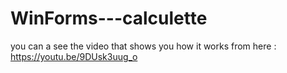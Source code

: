 # WinForms---calculette

you can a see the video that shows you how it works from here : https://youtu.be/9DUsk3uug_o
